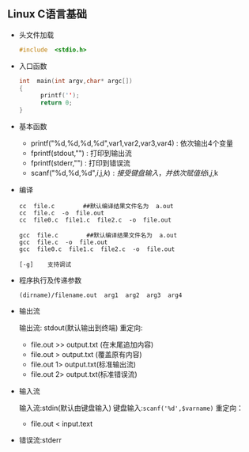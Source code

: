 ## Linux C语言基础

- 头文件加载

  ```c
  #include  <stdio.h>
  ```

- 入口函数

  ```c
  int  main(int argv,char* argc[])
  {
  		printf('');
  		return 0;
  }
  ```

- 基本函数

  - printf("%d,%d,%d,%d",var1,var2,var3,var4)  :  依次输出4个变量
  - fprintf(stdout,"")  :  打印到输出流
  - fprintf(stderr,"")  :  打印到错误流
  - scanf("%d,%d,%d",$i,$j,$k)  :  接受键盘输入，并依次赋值给$i,$j,$k

- 编译

  ```
  cc  file.c        ##默认编译结果文件名为  a.out
  cc  file.c  -o  file.out
  cc  file0.c  file1.c  file2.c  -o  file.out
  
  gcc  file.c        ##默认编译结果文件名为  a.out
  gcc  file.c  -o  file.out
  gcc  file0.c  file1.c  file2.c  -o  file.out
  
  [-g]    支持调试
  ```

- 程序执行及传递参数

  ```
  (dirname)/filename.out  arg1  arg2  arg3  arg4
  ```

- 输出流

  输出流:  stdout(默认输出到终端)
  重定向:

  - file.out  >>  output.txt  (在末尾追加内容)
  - file.out  >  output.txt  (覆盖原有内容)
  - file.out  1>  output.txt(标准输出流)
  - file.out  2>  output.txt(标准错误流)

- 输入流

  输入流:stdin(默认由键盘输入)
  键盘输入:`scanf('%d',$varname)`
  重定向：

  - file.out  <  input.text

- 错误流:stderr